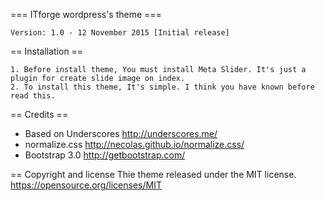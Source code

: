 === ITforge wordpress's theme ===

    Version: 1.0 - 12 November 2015 [Initial release]

== Installation ==

    1. Before install theme, You must install Meta Slider. It's just a plugin for create slide image on index.
    2. To install this theme, It's simple. I think you have known before read this.

== Credits ==

* Based on Underscores http://underscores.me/
* normalize.css http://necolas.github.io/normalize.css/
* Bootstrap 3.0 http://getbootstrap.com/

== Copyright and license
Thie theme released under the MIT license. https://opensource.org/licenses/MIT
